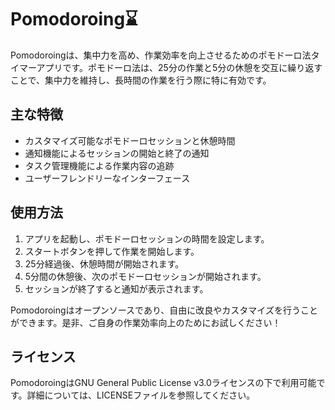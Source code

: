 # Pomodoroing⌛️

Pomodoroingは、集中力を高め、作業効率を向上させるためのポモドーロ法タイマーアプリです。ポモドーロ法は、25分の作業と5分の休憩を交互に繰り返すことで、集中力を維持し、長時間の作業を行う際に特に有効です。

## 主な特徴

- カスタマイズ可能なポモドーロセッションと休憩時間
- 通知機能によるセッションの開始と終了の通知
- タスク管理機能による作業内容の追跡
- ユーザーフレンドリーなインターフェース

## 使用方法

1. アプリを起動し、ポモドーロセッションの時間を設定します。
2. スタートボタンを押して作業を開始します。
3. 25分経過後、休憩時間が開始されます。
4. 5分間の休憩後、次のポモドーロセッションが開始されます。
5. セッションが終了すると通知が表示されます。

Pomodoroingはオープンソースであり、自由に改良やカスタマイズを行うことができます。是非、ご自身の作業効率向上のためにお試しください！

## ライセンス

PomodoroingはGNU General Public License v3.0ライセンスの下で利用可能です。詳細については、LICENSEファイルを参照してください。